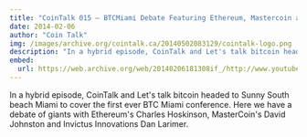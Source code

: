 ```yaml
---
title: "CoinTalk 015 – BTCMiami Debate Featuring Ethereum, Mastercoin and Bitshares"
date: 2014-02-06
author: "Coin Talk"
img: /images/archive.org/cointalk.ca/20140502083129/cointalk-logo.png
description: "In a hybrid episode, CoinTalk and Let's talk bitcoin headed to Sunny South beach Miami to cover the first ever BTC Miami conference. Here we have a debate of giants with Ethereum's Charles Hoskinson, MasterCoin's David Johnston and Invictus Innovations Dan Larimer."
embed:
  url: https://web.archive.org/web/20140206181308if_/http://www.youtube.com/embed/w-9miCOsg4g
---
```


In a hybrid episode, CoinTalk and Let's talk bitcoin headed to Sunny South beach Miami to cover the first ever BTC Miami conference. Here we have a debate of giants with Ethereum's Charles Hoskinson, MasterCoin's David Johnston and Invictus Innovations Dan Larimer.
